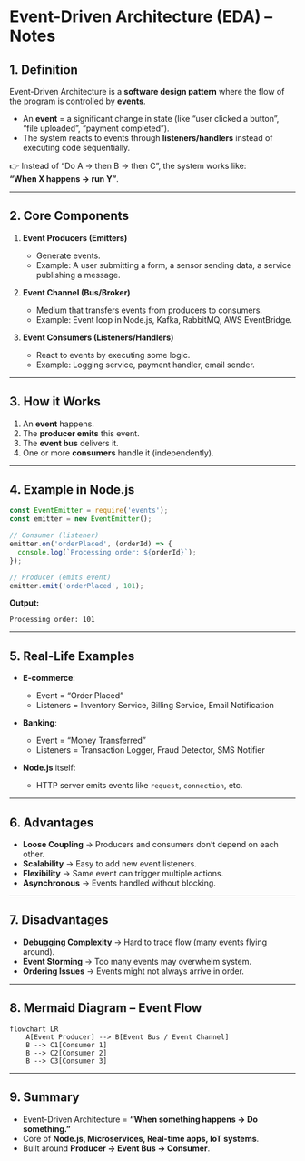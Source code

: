 
# Event-Driven Architecture (EDA) – Notes

## 1. Definition
Event-Driven Architecture is a **software design pattern** where the flow of the program is controlled by **events**.  
- An **event** = a significant change in state (like “user clicked a button”, “file uploaded”, “payment completed”).  
- The system reacts to events through **listeners/handlers** instead of executing code sequentially.  

👉 Instead of “Do A → then B → then C”, the system works like:  
**“When X happens → run Y”**.  

---

## 2. Core Components
1. **Event Producers (Emitters)**  
   - Generate events.  
   - Example: A user submitting a form, a sensor sending data, a service publishing a message.  

2. **Event Channel (Bus/Broker)**  
   - Medium that transfers events from producers to consumers.  
   - Example: Event loop in Node.js, Kafka, RabbitMQ, AWS EventBridge.  

3. **Event Consumers (Listeners/Handlers)**  
   - React to events by executing some logic.  
   - Example: Logging service, payment handler, email sender.  

---

## 3. How it Works
1. An **event** happens.  
2. The **producer emits** this event.  
3. The **event bus** delivers it.  
4. One or more **consumers** handle it (independently).  

---

## 4. Example in Node.js
```js
const EventEmitter = require('events');
const emitter = new EventEmitter();

// Consumer (listener)
emitter.on('orderPlaced', (orderId) => {
  console.log(`Processing order: ${orderId}`);
});

// Producer (emits event)
emitter.emit('orderPlaced', 101);
```

**Output:**
```
Processing order: 101
```

---

## 5. Real-Life Examples
- **E-commerce**:  
  - Event = “Order Placed”  
  - Listeners = Inventory Service, Billing Service, Email Notification  

- **Banking**:  
  - Event = “Money Transferred”  
  - Listeners = Transaction Logger, Fraud Detector, SMS Notifier  

- **Node.js** itself:  
  - HTTP server emits events like `request`, `connection`, etc.  

---

## 6. Advantages
- **Loose Coupling** → Producers and consumers don’t depend on each other.  
- **Scalability** → Easy to add new event listeners.  
- **Flexibility** → Same event can trigger multiple actions.  
- **Asynchronous** → Events handled without blocking.  

---

## 7. Disadvantages
- **Debugging Complexity** → Hard to trace flow (many events flying around).  
- **Event Storming** → Too many events may overwhelm system.  
- **Ordering Issues** → Events might not always arrive in order.  

---

## 8. Mermaid Diagram – Event Flow

```mermaid
flowchart LR
    A[Event Producer] --> B[Event Bus / Event Channel]
    B --> C1[Consumer 1]
    B --> C2[Consumer 2]
    B --> C3[Consumer 3]
```

---

## 9. Summary
- Event-Driven Architecture = **“When something happens → Do something.”**  
- Core of **Node.js, Microservices, Real-time apps, IoT systems**.  
- Built around **Producer → Event Bus → Consumer**.  
